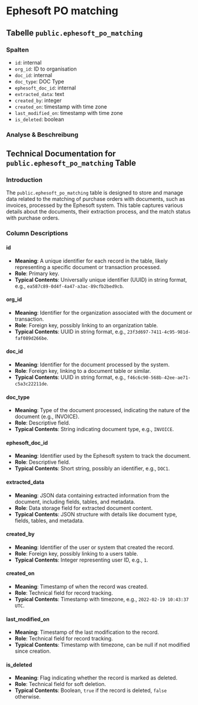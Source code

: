 # Ephesoft PO matching

## Tabelle `public.ephesoft_po_matching`

### Spalten

* `id`: internal
* `org_id`: ID to organisation
* `doc_id`: internal
* `doc_type`: DOC Type
* `ephesoft_doc_id`: internal
* `extracted_data`: text
* `created_by`: integer
* `created_on`: timestamp with time zone
* `last_modified_on`: timestamp with time zone
* `is_deleted`: boolean

### Analyse & Beschreibung

## Technical Documentation for `public.ephesoft_po_matching` Table

### Introduction

The `public.ephesoft_po_matching` table is designed to store and manage data related to the matching of purchase orders with documents, such as invoices, processed by the Ephesoft system. This table captures various details about the documents, their extraction process, and the match status with purchase orders.

### Column Descriptions

#### id

* **Meaning**: A unique identifier for each record in the table, likely representing a specific document or transaction processed.
* **Role**: Primary key.
* **Typical Contents**: Universally unique identifier (UUID) in string format, e.g., `ea587c89-0d4f-4a47-a3ac-89cfb2bed9cb`.

#### org\_id

* **Meaning**: Identifier for the organization associated with the document or transaction.
* **Role**: Foreign key, possibly linking to an organization table.
* **Typical Contents**: UUID in string format, e.g., `23f3d697-7411-4c95-981d-faf089d266be`.

#### doc\_id

* **Meaning**: Identifier for the document processed by the system.
* **Role**: Foreign key, linking to a document table or similar.
* **Typical Contents**: UUID in string format, e.g., `f46c6c90-568b-42ee-ae71-c5a3c22211de`.

#### doc\_type

* **Meaning**: Type of the document processed, indicating the nature of the document (e.g., INVOICE).
* **Role**: Descriptive field.
* **Typical Contents**: String indicating document type, e.g., `INVOICE`.

#### ephesoft\_doc\_id

* **Meaning**: Identifier used by the Ephesoft system to track the document.
* **Role**: Descriptive field.
* **Typical Contents**: Short string, possibly an identifier, e.g., `DOC1`.

#### extracted\_data

* **Meaning**: JSON data containing extracted information from the document, including fields, tables, and metadata.
* **Role**: Data storage field for extracted document content.
* **Typical Contents**: JSON structure with details like document type, fields, tables, and metadata.

#### created\_by

* **Meaning**: Identifier of the user or system that created the record.
* **Role**: Foreign key, possibly linking to a users table.
* **Typical Contents**: Integer representing user ID, e.g., `1`.

#### created\_on

* **Meaning**: Timestamp of when the record was created.
* **Role**: Technical field for record tracking.
* **Typical Contents**: Timestamp with timezone, e.g., `2022-02-19 10:43:37 UTC`.

#### last\_modified\_on

* **Meaning**: Timestamp of the last modification to the record.
* **Role**: Technical field for record tracking.
* **Typical Contents**: Timestamp with timezone, can be null if not modified since creation.

#### is\_deleted

* **Meaning**: Flag indicating whether the record is marked as deleted.
* **Role**: Technical field for soft deletion.
* **Typical Contents**: Boolean, `true` if the record is deleted, `false` otherwise.
